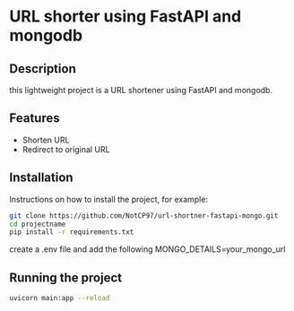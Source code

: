 # URL shorter using FastAPI and mongodb

## Description

this lightweight project is a URL shortener using FastAPI and mongodb.

## Features

- Shorten URL
- Redirect to original URL


## Installation

Instructions on how to install the project, for example:

```bash
git clone https://github.com/NotCP97/url-shortner-fastapi-mongo.git
cd projectname
pip install -r requirements.txt
```
create a .env file and add the following
MONGO_DETAILS=your_mongo_url

## Running the project

```bash
uvicorn main:app --reload
```


